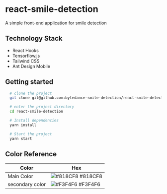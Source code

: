 # react-smile-detection

A simple front-end application for smile detection

## Technology Stack

- React Hooks
- Tensorflow.js
- Tailwind CSS
- Ant Design Mobile

## Getting started

```bash
  # clone the project
  git clone git@github.com:bytedance-smile-detection/react-smile-detection.git

  # enter the project directory
  cd react-smile-detection

  # Install dependencies
  yarn install

  # Start the project
  yarn start
```

## Color Reference

| Color           | Hex                                                              |
| --------------- | ---------------------------------------------------------------- |
| Main Color      | ![#818CF8](https://via.placeholder.com/10/818CF8?text=+) #818CF8 |
| secondary color | ![#F3F4F6](https://via.placeholder.com/10/F3F4F6?text=+) #F3F4F6 |
